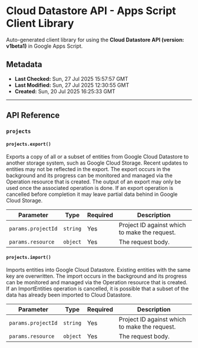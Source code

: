 # Cloud Datastore API - Apps Script Client Library

Auto-generated client library for using the **Cloud Datastore API (version: v1beta1)** in Google Apps Script.

## Metadata

- **Last Checked:** Sun, 27 Jul 2025 15:57:57 GMT
- **Last Modified:** Sun, 27 Jul 2025 12:30:55 GMT
- **Created:** Sun, 20 Jul 2025 16:25:33 GMT



---

## API Reference

### `projects`

#### `projects.export()`

Exports a copy of all or a subset of entities from Google Cloud Datastore to another storage system, such as Google Cloud Storage. Recent updates to entities may not be reflected in the export. The export occurs in the background and its progress can be monitored and managed via the Operation resource that is created. The output of an export may only be used once the associated operation is done. If an export operation is cancelled before completion it may leave partial data behind in Google Cloud Storage.

| Parameter | Type | Required | Description |
|---|---|---|---|
| `params.projectId` | `string` | Yes | Project ID against which to make the request. |
| `params.resource` | `object` | Yes | The request body. |

#### `projects.import()`

Imports entities into Google Cloud Datastore. Existing entities with the same key are overwritten. The import occurs in the background and its progress can be monitored and managed via the Operation resource that is created. If an ImportEntities operation is cancelled, it is possible that a subset of the data has already been imported to Cloud Datastore.

| Parameter | Type | Required | Description |
|---|---|---|---|
| `params.projectId` | `string` | Yes | Project ID against which to make the request. |
| `params.resource` | `object` | Yes | The request body. |